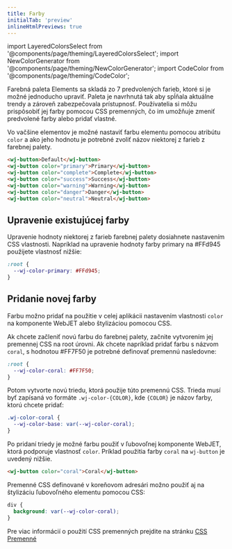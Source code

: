 ```yaml
---
title: Farby
initialTab: 'preview'
inlineHtmlPreviews: true
---
```


import LayeredColorsSelect from '@components/page/theming/LayeredColorsSelect';
import NewColorGenerator from '@components/page/theming/NewColorGenerator';
import CodeColor from '@components/page/theming/CodeColor';

<head>
  <title>Ionic CSS Color Component: Style or Change Default App Colors</title>
  <meta
    name="description"
    content="Ionic has nine default colors that can be used to change the color of many components. Learn how to utilize Ionic CSS color properties to style your apps."
  />
</head>


Farebná paleta Elements sa skladá zo 7 predvolených farieb, ktoré si je možné jednoducho upraviť. Paleta je navrhnutá tak aby spĺňala aktuálne trendy a zároveň zabezpečovala prístupnosť. Používatelia si môžu prispôsobiť jej farby pomocou CSS premenných, čo im umožňuje zmeniť predvolené farby alebo pridať vlastné.

Vo vačšine elementov je možné nastaviť farbu elementu pomocou atribútu `color` a ako jeho hodnotu je potrebné zvoliť názov niektorej z farieb z farebnej palety.

```html
<wj-button>Default</wj-button>
<wj-button color="primary">Primary</wj-button>
<wj-button color="complete">Complete</wj-button>
<wj-button color="success">Success</wj-button>
<wj-button color="warning">Warning</wj-button>
<wj-button color="danger">Danger</wj-button>
<wj-button color="neutral">Neutral</wj-button>
```

## Upravenie existujúcej farby

Upravenie hodnoty niektorej z farieb farebnej palety dosiahnete nastavením CSS vlastnosti. Napríklad na upravenie hodnoty farby primary na <CodeColor color="#FFd945">#FFd945</CodeColor> použijete vlastnosť nižšie:

```css
:root {
  --wj-color-primary: #FFd945;
}
```

## Pridanie novej farby

Farbu možno pridať na použitie v celej aplikácii nastavením vlastnosti `color` na komponente WebJET alebo štylizáciou pomocou CSS.

Ak chcete začleniť novú farbu do farebnej palety, začnite vytvorením jej premennej CSS na root úrovni. Ak chcete napríklad pridať farbu s názvom `coral`, s hodnotou <CodeColor color="#FF7F50">#FF7F50</CodeColor> je potrebné definovať premennú nasledovne:

```css
:root {
  --wj-color-coral: #FF7F50;
}
```

Potom vytvorte novú triedu, ktorá použije túto premennú CSS. Trieda musí byť zapísaná vo formáte `.wj-color-{COLOR}`, kde `{COLOR}` je názov farby, ktorú chcete pridať:

```css
.wj-color-coral {
  --wj-color-base: var(--wj-color-coral);
}
```

Po pridaní triedy je možné farbu použiť v ľubovoľnej komponente WebJET, ktorá podporuje vlastnosť `color`. Príklad použitia farby `coral` na `wj-button` je uvedený nižšie.

```html
<wj-button color="coral">Coral</wj-button>
```

Premenné CSS definované v koreňovom adresári možno použiť aj na štylizáciu ľubovoľného elementu pomocou CSS:

```css
div {
  background: var(--wj-color-coral);
}
```

Pre viac informácií o použití CSS premenných prejdite na stránku [CSS Premenné](css-variables.md)

